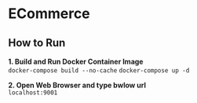 # ECommerce

## How to Run

**1. Build and Run Docker Container Image**
<br>
`docker-compose build --no-cache`
`docker-compose up -d`


**2. Open Web Browser and type bwlow url**
<br>
`localhost:9001`
